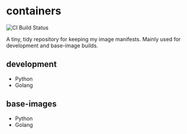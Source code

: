 # containers

![CI Build Status](https://github.com/torbendury/containers/actions/workflows/docker-image.yml/badge.svg)

A tiny, tidy repository for keeping my image manifests. Mainly used for development and base-image builds.

## development

- Python
- Golang

## base-images

- Python
- Golang
